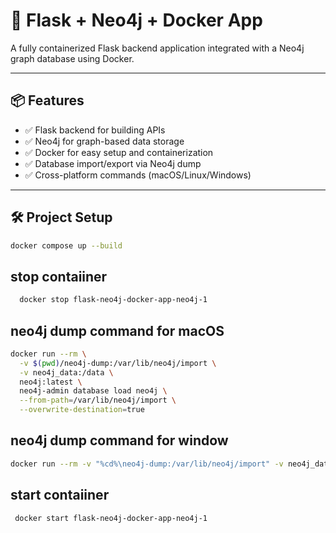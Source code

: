 # 🚀 Flask + Neo4j + Docker App

A fully containerized Flask backend application integrated with a Neo4j graph database using Docker.

---

## 📦 Features

- ✅ Flask backend for building APIs
- ✅ Neo4j for graph-based data storage
- ✅ Docker for easy setup and containerization
- ✅ Database import/export via Neo4j dump
- ✅ Cross-platform commands (macOS/Linux/Windows)

---

## 🛠️ Project Setup

```bash
docker compose up --build
```

##  stop contaiiner

```bash
  docker stop flask-neo4j-docker-app-neo4j-1
```

##  neo4j dump command for macOS

```bash
docker run --rm \
  -v $(pwd)/neo4j-dump:/var/lib/neo4j/import \
  -v neo4j_data:/data \
  neo4j:latest \
  neo4j-admin database load neo4j \
  --from-path=/var/lib/neo4j/import \
  --overwrite-destination=true
```

##  neo4j dump command for window

```bash
docker run --rm -v "%cd%\neo4j-dump:/var/lib/neo4j/import" -v neo4j_data:/data neo4j:latest neo4j-admin database load neo4j --from-path=/var/lib/neo4j/import --overwrite-destination=true
```

##  start contaiiner

```bash
 docker start flask-neo4j-docker-app-neo4j-1
```
